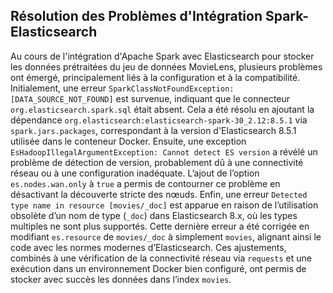 ## Résolution des Problèmes d'Intégration Spark-Elasticsearch

Au cours de l'intégration d'Apache Spark avec Elasticsearch pour stocker les données prétraitées du jeu de données MovieLens, plusieurs problèmes ont émergé, principalement liés à la configuration et à la compatibilité. Initialement, une erreur `SparkClassNotFoundException: [DATA_SOURCE_NOT_FOUND]` est survenue, indiquant que le connecteur `org.elasticsearch.spark.sql` était absent. Cela a été résolu en ajoutant la dépendance `org.elasticsearch:elasticsearch-spark-30_2.12:8.5.1` via `spark.jars.packages`, correspondant à la version d'Elasticsearch 8.5.1 utilisée dans le conteneur Docker. Ensuite, une exception `EsHadoopIllegalArgumentException: Cannot detect ES version` a révélé un problème de détection de version, probablement dû à une connectivité réseau ou à une configuration inadéquate. L’ajout de l’option `es.nodes.wan.only` à `true` a permis de contourner ce problème en désactivant la découverte stricte des nœuds. Enfin, une erreur `Detected type name in resource [movies/_doc]` est apparue en raison de l’utilisation obsolète d’un nom de type (`_doc`) dans Elasticsearch 8.x, où les types multiples ne sont plus supportés. Cette dernière erreur a été corrigée en modifiant `es.resource` de `movies/_doc` à simplement `movies`, alignant ainsi le code avec les normes modernes d’Elasticsearch. Ces ajustements, combinés à une vérification de la connectivité réseau via `requests` et une exécution dans un environnement Docker bien configuré, ont permis de stocker avec succès les données dans l’index `movies`.